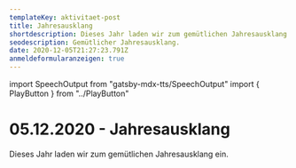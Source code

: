 ```yaml
---
templateKey: aktivitaet-post
title: Jahresausklang
shortdescription: Dieses Jahr laden wir zum gemütlichen Jahresausklang ein.
seodescription: Gemütlicher Jahresausklang.
date: 2020-12-05T21:27:23.791Z
anmeldeformularanzeigen: true
---
```

import SpeechOutput from "gatsby-mdx-tts/SpeechOutput"
import { PlayButton } from "../PlayButton"

<SpeechOutput id="aktivitaet-jahresausklang-2020" customPlayButton={PlayButton}>

# 05.12.2020 - Jahresausklang

Dieses Jahr laden wir zum gemütlichen Jahresausklang ein.

</SpeechOutput>